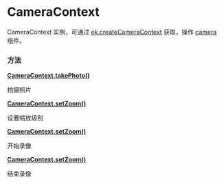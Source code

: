 # CameraContext

CameraContext 实例，可通过 [ek.createCameraContext](./createCameraContext) 获取，操作 [camera](../../../component/camera) 组件。

### 方法

**[CameraContext.takePhoto()](./CameraContext/takePhoto)**

拍摄照片

**[CameraContext.setZoom()](./CameraContext/zetZoom)**

设置缩放级别

**[CameraContext.setZoom()](./CameraContext/startRecord)**

开始录像

**[CameraContext.setZoom()](./CameraContext/stopRecord)**

结束录像
